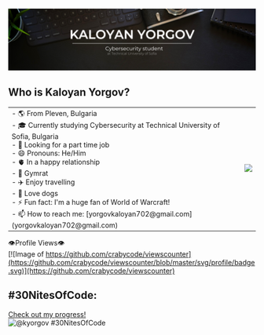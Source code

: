 ![Banner](banner.png)

## Who is Kaloyan Yorgov?
<table>
  <td>
    - 🌎 From Pleven, Bulgaria <br>
    - 🎓 Currently studying Cybersecurity at Technical University of Sofia, Bulgaria <br>
    - 💼 Looking for a part time job <br>
    - 😄 Pronouns: He/Him <br>
    - 🫀 In a happy relationship <br>
    - 💪 Gymrat <br>
    - ✈️ Enjoy travelling <br>
    - 🐶 Love dogs <br>
    - ⚡ Fun fact: I'm a huge fan of World of Warcraft! <br>
    - 📫 How to reach me: [yorgovkaloyan702@gmail.com](yorgovkaloyan702@gmail.com) <br>
  </td>
  <td>
    <img src = "https://avatars.githubusercontent.com/u/155481840?v=4">
  </td>
</table>

👁️Profile Views👁️
<br> [![Image of https://github.com/crabycode/viewscounter](https://github.com/crabycode/viewscounter/blob/master/svg/profile/badge.svg)](https://github.com/crabycode/viewscounter) 

## #30NitesOfCode:
  [Check out my progress!](https://www.codedex.io/@kyorgov/30-nites-of-code)  
  ![@kyorgov #30NitesOfCode](https://www.codedex.io/api/petStatus?user=kyorgov)
